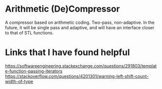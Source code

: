 # Arithmetic (De)Compressor
A compressor based on arithmetic coding. Two-pass, non-adaptive. In the future,
it will be single pass and adaptive, and will have an interface closer to that
of STL functions.

# Links that I have found helpful
https://softwareengineering.stackexchange.com/questions/291803/template-function-passing-iterators
https://stackoverflow.com/questions/4201301/warning-left-shift-count-width-of-type

